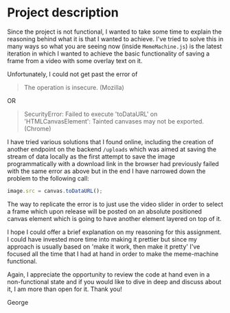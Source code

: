 # Project description

Since the project is not functional, I wanted to take some time to explain the reasoning behind what it is
that I wanted to achieve. I've tried to solve this in many ways so what you are seeing now (inside `MemeMachine.js`) is
the latest iteration in which I wanted to achieve the basic functionality of saving a frame from a video with some
overlay text on it.

Unfortunately, I could not get past the error of 
> The operation is insecure. (Mozilla)
 
OR

> SecurityError: Failed to execute 'toDataURL' on 'HTMLCanvasElement': Tainted canvases may not be exported. (Chrome)

I have tried various solutions that I found online, including the creation of another endpoint on the backend
`/uploads` which was aimed at saving the stream of data locally as the first attempt to save the
image programmatically with a download link in the browser had previously failed with the same error as above
but in the end I have narrowed down the problem to the following call:

```javascript 1.8
image.src = canvas.toDataURL();
```

The way to replicate the error is to just use the video slider in order to select a frame which upon release
will be posted on an absolute positioned canvas element which is going to have another element layered
on top of it.

I hope I could offer a brief explanation on my reasoning for this assignment. I could have invested more time into
making it prettier but since my approach is usually based on 'make it work, then make it pretty' I've focused
all the time that I had at hand in order to make the meme-machine functional.

Again, I appreciate the opportunity to review the code at hand even in a non-functional state and if
you would like to dive in deep and discuss about it, I am more than open for it. Thank you!

George
